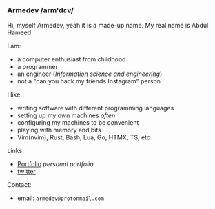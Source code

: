 ### Armedev \/arm'dɛv/

Hi, myself Armedev, yeah it is a made-up name.
My real name is Abdul Hameed.

I am:

- a computer enthusiast from childhood
- a programmer
- an engineer (_Information science and engineering_)
- not a "can you hack my friends Instagram" person

I like:

- writing software with different programming languages
- setting up my own machines _often_
- configuring my machines to be convenient
- playing with memory and bits
- Vim(nvim), Rust, Bash, Lua, Go, HTMX, TS, etc

Links:

- [Portfolio](https://armedev.netlify.app/) _personal portfolio_
- [twitter](https://twitter.com/armedev)

Contact:

- email: `armedev@protonmail.com`
